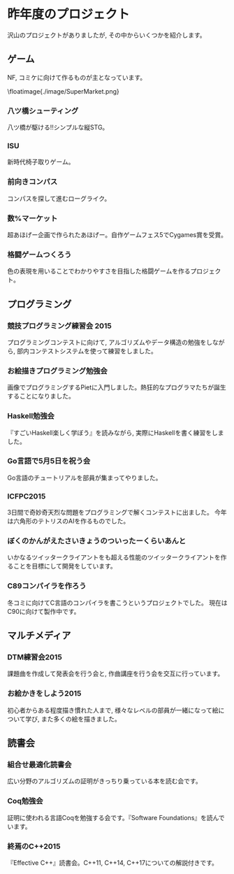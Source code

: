 # 昨年度のプロジェクト
沢山のプロジェクトがありましたが, その中からいくつかを紹介します。

## ゲーム

NF, コミケに向けて作るものが主となっています。

\floatimage{./image/SuperMarket.png}

### 八ツ橋シューティング
八ツ橋が駆ける!!シンプルな縦STG。

### ISU
新時代椅子取りゲーム。

### 前向きコンパス
コンパスを探して進むローグライク。

### 数%マーケット
超あほげー企画で作られたあほげー。自作ゲームフェス5でCygames賞を受賞。

### 格闘ゲームつくろう
色の表現を用いることでわかりやすさを目指した格闘ゲームを作るプロジェクト。

## プログラミング

### 競技プログラミング練習会 2015
プログラミングコンテストに向けて, アルゴリズムやデータ構造の勉強をしながら, 部内コンテストシステムを使って練習をしました。

### お絵描きプログラミング勉強会
画像でプログラミングするPietに入門しました。熱狂的なプログラマたちが誕生することになりました。

### Haskell勉強会
『すごいHaskell楽しく学ぼう』を読みながら, 実際にHaskellを書く練習をしました。

### Go言語で5月5日を祝う会
Go言語のチュートリアルを部員が集まってやりました。

### ICFPC2015
3日間で奇妙奇天烈な問題をプログラミングで解くコンテストに出ました。
今年は六角形のテトリスのAIを作るものでした。

### ぼくのかんがえたさいきょうのついったーくらいあんと
いかなるツイッタークライアントをも超える性能のツイッタークライアントを作ることを目標にして開発をしています。

### C89コンパイラを作ろう
冬コミに向けてC言語のコンパイラを書こうというプロジェクトでした。
現在はC90に向けて製作中です。

## マルチメディア
### DTM練習会2015
課題曲を作成して発表会を行う会と, 作曲講座を行う会を交互に行っています。

### お絵かきをしよう2015
初心者からある程度描き慣れた人まで, 様々なレベルの部員が一緒になって絵について学び, また多くの絵を描きました。

## 読書会

### 組合せ最適化読書会
広い分野のアルゴリズムの証明がきっちり乗っている本を読む会です。

### Coq勉強会
証明に使われる言語Coqを勉強する会です。『Software Foundations』を読んでいます。

### 終焉のC++2015
『Effective C++』読書会。C++11, C++14, C++17についての解説付きです。

